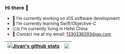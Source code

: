 ### Hi there 👋

- 💼 I’m currently working on iOS software development
- 📖 I’m currently learning Swift/Objective-C
- 🇨🇳 I’m currently living in Hefei China
- 📮 Contact me at my email: 1330336293@qq.com

| <a href="https://github.com/JivanHuang/github-readme-stats"><img align="center" src="https://github-readme-stats.vercel.app/api?username=JivanHuang&show_icons=true&include_all_commits=true&theme=radical&hide_border=true&count_private=true" alt="Jivan's github stats" /></a> | <a href="https://github.com/JivanHuang/github-readme-stats"><img align="center" src="https://github-readme-stats.vercel.app/api/top-langs/?username=JivanHuang&layout=compact&theme=radical&hide_border=true&hide=ruby,shell" /></a> |
| ------------- | ------------- |
